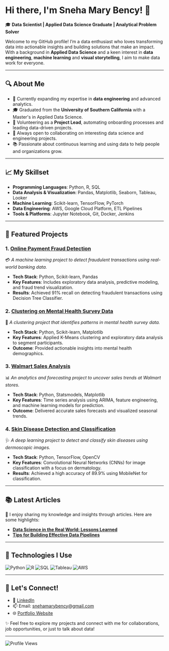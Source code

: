 # Hi there, I'm Sneha Mary Bency! 👋

🎓 **Data Scientist | Applied Data Science Graduate | Analytical Problem Solver**

Welcome to my GitHub profile! I’m a data enthusiast who loves transforming data into actionable insights and building solutions that make an impact. With a background in **Applied Data Science** and a keen interest in **data engineering**, **machine learning** and **visual storytelling**, I aim to make data work for everyone.

---

## 🔍 About Me
- 🌱 Currently expanding my expertise in **data engineering** and advanced analytics.
- 🎓 Graduated from the **University of Southern California** with a Master's in Applied Data Science.
- 💼 Volunteering as a **Project Lead**, automating onboarding processes and leading data-driven projects.
- 🤝 Always open to collaborating on interesting data science and engineering projects.
- 📚 Passionate about continuous learning and using data to help people and organizations grow.

---

## 📈 My Skillset
- **Programming Languages**: Python, R, SQL
- **Data Analysis & Visualization**: Pandas, Matplotlib, Seaborn, Tableau, Looker
- **Machine Learning**: Scikit-learn, TensorFlow, PyTorch
- **Data Engineering**: AWS, Google Cloud Platform, ETL Pipelines
- **Tools & Platforms**: Jupyter Notebook, Git, Docker, Jenkins

---

## 🌟 Featured Projects

### 1. [Online Payment Fraud Detection](https://github.com/snehaben24/Online-Payment-Fraud-detection)
💳 *A machine learning project to detect fraudulent transactions using real-world banking data.*
- **Tech Stack**: Python, Scikit-learn, Pandas
- **Key Features**: Includes exploratory data analysis, predictive modeling, and fraud trend visualization.
- **Results**: Achieved 91% recall on detecting fraudulent transactions using Decision Tree Classifier.

### 2. [Clustering on Mental Health Survey Data](https://github.com/snehaben24/Clustering-on-mental-health-survey-data)
🧠 *A clustering project that identifies patterns in mental health survey data.*
- **Tech Stack**: Python, Scikit-learn, Matplotlib
- **Key Features**: Applied K-Means clustering and exploratory data analysis to segment participants.
- **Outcome**: Provided actionable insights into mental health demographics.

### 3. [Walmart Sales Analysis](https://github.com/snehaben24/Sales_data_forecasting_walmart)
📊 *An analytics and forecasting project to uncover sales trends at Walmart stores.*
- **Tech Stack**: Python, Statsmodels, Matplotlib
- **Key Features**: Time series analysis using ARIMA, feature engineering, and machine learning models for prediction.
- **Outcome**: Delivered accurate sales forecasts and visualized seasonal trends.

### 4. [Skin Disease Detection and Classification](https://github.com/snehaben24/Skin-disease-detection-and-classification)
🩺 *A deep learning project to detect and classify skin diseases using dermoscopic images.*
- **Tech Stack**: Python, TensorFlow, OpenCV
- **Key Features**: Convolutional Neural Networks (CNNs) for image classification with a focus on dermatology.
- **Results**: Achieved a high accuracy of 89.9% using MobileNet for classification.

---

## 📚 Latest Articles
📝 I enjoy sharing my knowledge and insights through articles. Here are some highlights:
- **[Data Science in the Real World: Lessons Learned](https://www.linkedin.com/in/yourusername/)**
- **[Tips for Building Effective Data Pipelines](https://www.linkedin.com/in/yourusername/)**

---

## 🔧 Technologies I Use
![Python](https://img.shields.io/badge/Python-3776AB?style=for-the-badge&logo=python&logoColor=white)
![R](https://img.shields.io/badge/R-276DC3?style=for-the-badge&logo=r&logoColor=white)
![SQL](https://img.shields.io/badge/SQL-4479A1?style=for-the-badge&logo=postgresql&logoColor=white)
![Tableau](https://img.shields.io/badge/Tableau-E97627?style=for-the-badge&logo=tableau&logoColor=white)
![AWS](https://img.shields.io/badge/AWS-FF9900?style=for-the-badge&logo=amazon-aws&logoColor=white)

---

## 🤝 Let's Connect!
- 💼 [LinkedIn](https://www.linkedin.com/in/snehabency/)
- 📫 Email: [snehamarybency@gmail.com](mailto:your.email@example.com)
- 🌐 [Portfolio Website]([https://yourportfolio.com](https://snehaben24.github.io/Portfolio/))

✨ Feel free to explore my projects and connect with me for collaborations, job opportunities, or just to talk about data!

---

![Profile Views](https://komarev.com/ghpvc/?username=yourusername&color=brightgreen)
